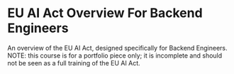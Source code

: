 # EU AI Act Overview For Backend Engineers
An overview of the EU AI Act, designed specifically for Backend Engineers. NOTE: this course is for a portfolio piece only; it is incomplete and should not be seen as a full training of the EU AI Act. 
